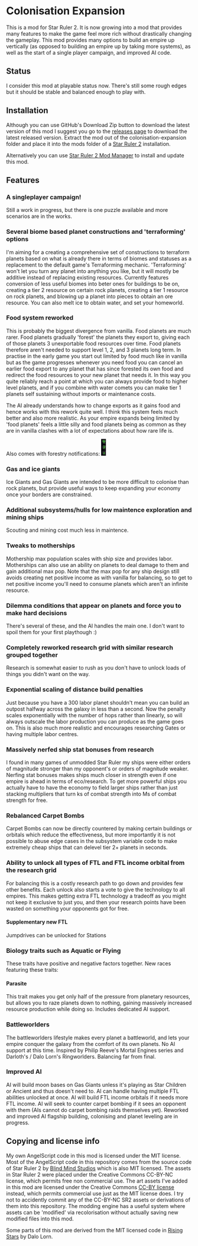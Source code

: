 # Colonisation Expansion

This is a mod for Star Ruler 2. It is now growing into a mod that provides many features to make the game feel more rich without drastically changing the gameplay. This mod provides many options to build an empire up vertically (as opposed to building an empire up by taking more systems), as well as the start of a single player campaign, and improved AI code.

## Status

I consider this mod at playable status now. There's still some rough edges but it should be stable and balanced enough to play with.

## Installation

Although you can use GitHub's Download Zip button to download the latest version of this mod I suggest you go to the [releases page](https://github.com/Skeletonxf/star-ruler-2-mod-ce/releases) to download the latest released version. Extract the mod out of the colonisation-expansion folder and place it into the mods folder of a [Star Ruler 2](https://github.com/BlindMindStudios/StarRuler2-Source) installation.

Alternatively you can use [Star Ruler 2 Mod Manager](https://github.com/DaloLorn/SR2ModManager) to install and update this mod.

## Features

### A singleplayer campaign!
Still a work in progress, but there is one puzzle available and more scenarios are in the works.
### Several biome based planet constructions and 'terraforming' options
I'm aiming for a creating a comprehensive set of constructions to terraform planets based on what is already there in terms of biomes and statuses as a replacement to the default game's Terraforming mechanic. 'Terraforming' won't let you turn any planet into anything you like, but it will mostly be additive instead of replacing existing resources. Currently features conversion of less useful biomes into beter ones for buildings to be on, creating a tier 2 resource on certain rock planets, creating a tier 1 resource on rock planets, and blowing up a planet into pieces to obtain an ore resource. You can also melt ice to obtain water, and set your homeworld.
### Food system reworked
This is probably the biggest divergence from vanilla. Food planets are much rarer. Food planets gradually 'forest' the planets they export to, giving each of those planets 3 unexportable food resources over time. Food planets therefore aren't needed to support level 1, 2, and 3 planets long term.
In practise in the early game you start out limited by food much like in vanilla but as the game progresses whenever you need food you can cancel an earlier food export to any planet that has since forested its own food and redirect the food resources to your new planet that needs it. In this way you quite reliably reach a point at which you can always provide food to higher level planets, and if you combine with water comets you can make tier 1 planets self sustaining without imports or maintenance costs.

The AI already understands how to change exports as it gains food and hence works with this rework quite well. I think this system feels much better and also more realistic. As your empire expands being limited by 'food planets' feels a little silly and food planets being as common as they are in vanilla clashes with a lot of expectations about how rare life is.

Also comes with forestry notifications: <img src="screenshots/forestry-notification-levels.png?raw=true" alt="Forestry notifications" height="45px">
### Gas and ice giants
Ice Giants and Gas Giants are intended to be more difficult to colonise than rock planets, but provide useful ways to keep expanding your economy once your borders are constrained.
### Additional subsystems/hulls for low maintence exploration and mining ships
Scouting and mining cost much less in maintence.
### Tweaks to motherships
Mothership max population scales with ship size and provides labor. Motherships can also use an ability on planets to deal damage to them and gain additional max pop. Note that the max pop for any ship design still avoids creating net positive income as with vanilla for balancing, so to get to net positive income you'll need to consume planets which aren't an infinite resource.
### Dilemma conditions that appear on planets and force you to make hard decisions
There's several of these, and the AI handles the main one. I don't want to spoil them for your first playthough :)
### Completely reworked research grid with similar research grouped together
Research is somewhat easier to rush as you don't have to unlock loads of things you didn't want on the way.
### Exponential scaling of distance build penalties
Just because you have a 300 labor planet shouldn't mean you can build an outpost halfway across the galaxy in less than a second. Now the penalty scales exponentially with the number of hops rather than linearly, so will always outscale the labor production you can produce as the game goes on. This is also much more realistic and encourages researching Gates or having multiple labor centres.
### Massively nerfed ship stat bonuses from research
I found in many games of unmodded Star Ruler my ships were either orders of magnitude stronger than my opponent's or orders of magnitude weaker. Nerfing stat bonuses makes ships much closer in strength even if one empire is ahead in terms of eco/research. To get more powerful ships you actually have to have the economy to field larger ships rather than just stacking multipliers that turn ks of combat strength into Ms of combat strength for free.
### Rebalanced Carpet Bombs
Carpet Bombs can now be directly countered by making certain buildings or orbitals which reduce the effectiveness, but more importantly it is not possible to abuse edge cases in the subsystem variable code to make extremely cheap ships that can delevel tier 2+ planets in seconds.
### Ability to unlock all types of FTL and FTL income orbital from the research grid
For balancing this is a costly research path to go down and provides few other benefits. Each unlock also starts a vote to give the technology to all empires. This makes getting extra FTL technology a tradeoff as you might not keep it exclusive to just you, and then your research points have been wasted on something your opponents got for free.
#### Supplementary new FTL
Jumpdrives can be unlocked for Stations
### Biology traits such as Aquatic or Flying
These traits have positive and negative factors together. New races featuring these traits:
#### Parasite
This trait makes you get only half of the pressure from planetary resources, but allows you to raze planets down to nothing, gaining massively increased resource production while doing so. Includes dedicated AI support.
### Battleworlders
The battleworlders lifestyle makes every planet a battleworld, and lets your empire conquer the galaxy from the comfort of its own planets. No AI support at this time. Inspired by Philip Reeve's Mortal Engines series and Darloth's / Dalo Lorn's Ringworlders. Balancing far from final.
### Improved AI
AI will build moon bases on Gas Giants unless it's playing as Star Children or Ancient and thus doesn't need to. AI can handle having multiple FTL abilities unlocked at once. AI will build FTL income orbitals if it needs more FTL income. AI will seek to counter carpet bombing if it sees an opponent with them (AIs cannot do carpet bombing raids themselves yet). Reworked and improved AI flagship building, colonising and planet leveling are in progress.

## Copying and license info
My own AngelScript code in this mod is licensed under the MIT license. Most of the AngelScript code in this repository comes from the source code of Star Ruler 2 by [Blind Mind Studios](https://github.com/BlindMindStudios/StarRuler2-Source) which is also MIT licensed. The assets in Star Ruler 2 were placed under the Creative Commons CC-BY-NC license, which permits free non commercial use. The art assets I've added in this mod are licensed under the Creative Commons [CC-BY license](https://creativecommons.org/licenses/by/4.0/) instead, which permits commercial use just as the MIT license does. I try not to accidently commit any of the CC-BY-NC SR2 assets or derivations of them into this repository. The modding engine has a useful system where assets can be 'modified' via recolorisation without actually saving new modified files into this mod.

Some parts of this mod are derived from the MIT licensed code in [Rising Stars](https://github.com/DaloLorn/Rising-Stars) by Dalo Lorn.
